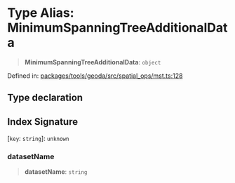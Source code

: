 # Type Alias: MinimumSpanningTreeAdditionalData

> **MinimumSpanningTreeAdditionalData**: `object`

Defined in: [packages/tools/geoda/src/spatial\_ops/mst.ts:128](https://github.com/GeoDaCenter/openassistant/blob/37d127dc7a76d6b5cf9de906c055e4c904e3dfed/packages/tools/geoda/src/spatial_ops/mst.ts#L128)

## Type declaration

## Index Signature

\[`key`: `string`\]: `unknown`

### datasetName

> **datasetName**: `string`
